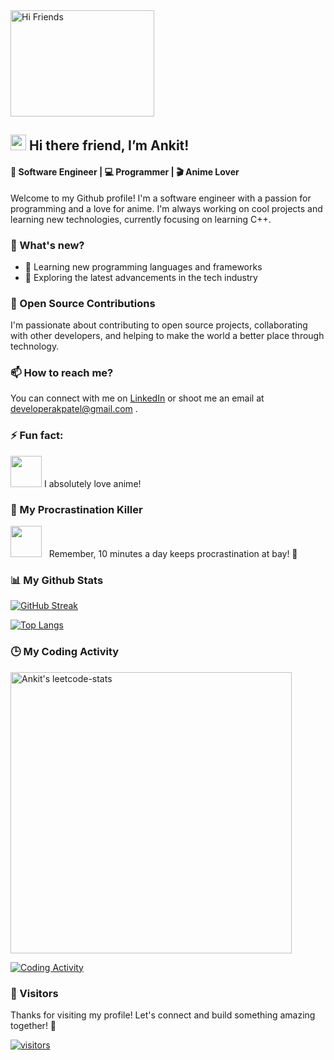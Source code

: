 <img alt="Hi Friends" src="https://user-images.githubusercontent.com/83267083/209559829-6d870627-a58f-4dbc-9f17-5cb63db4a4a4.gif" width="230" height="170">

## <img src="/../AssestsBranch/Hi.gif" height="25"> Hi there friend, I’m Ankit! 
#### 🤖 Software Engineer | 💻 Programmer | 🎬 Anime Lover 

Welcome to my Github profile! I'm a software engineer with a passion for programming and a love for anime. I'm always working on cool projects and learning new technologies, currently focusing on learning C++. 

### 🔭 What's new?

<!-- - 💻 Working on building robust and scalable software systems -->
- 🌱 Learning new programming languages and frameworks
- 🚀 Exploring the latest advancements in the tech industry 

### 💞️ Open Source Contributions

I'm passionate about contributing to open source projects, collaborating with other developers, and helping to make the world a better place through technology. 

### 📫 How to reach me?

You can connect with me on [LinkedIn](http://www.linkedin.com/in/itsakpatel) or shoot me an email at developerakpatel@gmail.com .

### ⚡ Fun fact: 
<img src="/../AssestsBranch/anime.gif" height="50"> I absolutely love anime! 

### 💭 My Procrastination Killer

<img src="/../AssestsBranch/linux-computer.gif" height = "50"> &nbsp; Remember, 10 minutes a day keeps procrastination at bay! 💯 

### 📊 My Github Stats 

[![GitHub Streak](http://github-readme-streak-stats.herokuapp.com?user=itsankitpatel&theme=buefy&background=FFFFFF)](https://github.com/ItsAnkitPatel)

 [![Top Langs](https://github-readme-stats.vercel.app/api/top-langs?username=itsankitpatel&show_icons=true&locale=en&layout=compact)](https://github.com/ItsAnkitPatel) 

<!--
### 💻 Technologies & Tools
<p align="center">
  <img src="https://img.shields.io/badge/JavaScript-444444?style=flat-square&logo=javascript" alt="JavaScript" />
  <img src="https://img.shields.io/badge/React-444444?style=flat-square&logo=react" alt="React" />
  <img src="https://img.shields.io/badge/Redux-444444?style=flat-square&logo=redux" alt="Redux" />
  <img src="https://img.shields.io/badge/Node.js-444444?style=flat-square&logo=node.js" alt="Node.js" />
  <img src="https://img.shields.io/badge/Express.js-444444?style=flat-square&logo=express" alt="Express.js" />
  <img src="https://img.shields.io/badge/MongoDB-444444?style=flat-square&logo=mongodb" alt="MongoDB" />
  <img src="https://img.shields.io/badge/Git-444444?style=flat-square&logo=git" alt="Git" />
  <img src="https://img.shields.io/badge/Visual Studio Code-444444?style=flat-square&logo=visual-studio-code" alt="Visual Studio Code" />
</p>
-->

### 🕒 My Coding Activity 

<a href="https://leetcode.com/ItsAkPatel/" target="_blank"><img src="https://leetcard.jacoblin.cool/ItsAkPatel?hide=ranking&theme=unicorn&extension=heatmap" alt="Ankit's leetcode-stats" width="450" ></a>

[![Coding Activity](https://wakatime.com/badge/user/6b7cac37-991e-4ffb-b45b-e24bc4871035.svg)](https://wakatime.com/@6b7cac37-991e-4ffb-b45b-e24bc4871035)

### 👀 Visitors
<!-- Thanks for stopping by! Don't forget to give me a follow and say hi. -->
Thanks for visiting my profile! Let's connect and build something amazing together! 🙌

[![visitors](https://visitor-badge.laobi.icu/badge?page_id=itsankitpatel)](https://github.com/ItsAnkitPatel)
